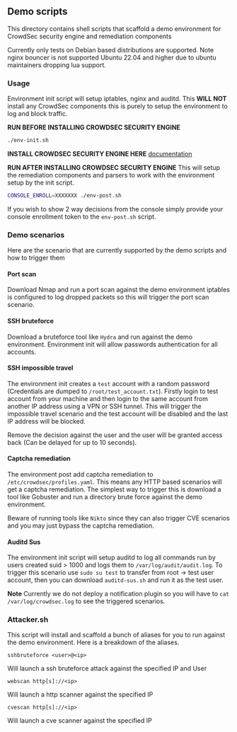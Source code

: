 ## Demo scripts

This directory contains shell scripts that scaffold a demo environment for CrowdSec security engine and remediation components

Currently only tests on Debian based distributions are supported. Note nginx bouncer is not supported Ubuntu 22.04 and higher due to ubuntu maintainers dropping lua support.

### Usage

Environment init script will setup iptables, nginx and auditd. This **WILL NOT** install any CrowdSec components this is purely to setup the environment to log and block traffic.

**RUN BEFORE INSTALLING CROWDSEC SECURITY ENGINE**
```bash
./env-init.sh
```

**INSTALL CROWDSEC SECURITY ENGINE HERE**
[documentation](https://docs.crowdsec.net/docs/next/getting_started/install_crowdsec)

**RUN AFTER INSTALLING CROWDSEC SECURITY ENGINE**
This will setup the remediation components and parsers to work with the environment setup by the init script.

```bash
CONSOLE_ENROLL=XXXXXXX ./env-post.sh
```

If you wish to show 2 way decisions from the console simply provide your console enrollment token to the `env-post.sh` script.

### Demo scenarios

Here are the scenario that are currently supported by the demo scripts and how to trigger them

#### Port scan

Download Nmap and run a port scan against the demo environment iptables is configured to log dropped packets so this will trigger the port scan scenario.

#### SSH bruteforce

Download a bruteforce tool like `Hydra` and run against the demo environment. Environment init will allow passwords authentication for all accounts.

#### SSH impossible travel

The environment init creates a `test` account with a random password (Credentials are dumped to `/root/test_account.txt`). Firstly login to test account from your machine and then login to the same account from another IP address using a VPN or SSH tunnel. This will trigger the impossible travel scenario and the test account will be disabled and the last IP address will be blocked.

Remove the decision against the user and the user will be granted access back (Can be delayed for up to 10 seconds).

#### Captcha remediation

The environment post add captcha remediation to `/etc/crowdsec/profiles.yaml`. This means any HTTP based scenarios will get a captcha remediation. The simplest way to trigger this is download a tool like Gobuster and run a directory brute force against the demo environment.

Beware of running tools like `Nikto` since they can also trigger CVE scenarios and you may just bypass the captcha remediation.

#### Auditd Sus

The environment init script will setup auditd to log all commands run by users created suid > 1000 and logs them to `/var/log/audit/audit.log`. To trigger this scenario use `sudo su test` to transfer from root -> test user account, then you can download `auditd-sus.sh` and run it as the test user.

**Note** Currently we do not deploy a notification plugin so you will have to `cat /var/log/crowdsec.log` to see the triggered scenarios.

### Attacker.sh

This script will install and scaffold a bunch of aliases for you to run against the demo environment. Here is a breakdown of the aliases.

```
sshbruteforce <user>@<ip>
```

Will launch a ssh bruteforce attack against the specified IP and User

```
webscan http[s]://<ip>
```

Will launch a http scanner against the specified IP


```
cvescan http[s]://<ip>
```

Will launch a cve scanner against the specified IP
